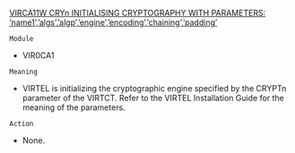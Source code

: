 [VIRCA11W CRYn INITIALISING CRYPTOGRAPHY WITH PARAMETERS: ’name1’,’algs’,’algp’,’engine’,’encoding’,’chaining’,’padding’](https://virtel.readthedocs.io/en/latest/manuals/virtel/Virtel459MG/messages.html?highlight=VIRCA11W#VIRCA11W)

`Module`
- VIR0CA1

`Meaning`
- VIRTEL is initializing the cryptographic engine specified by the CRYPTn parameter of the VIRTCT. Refer to the VIRTEL Installation Guide for the meaning of the parameters.

`Action`
- None.
